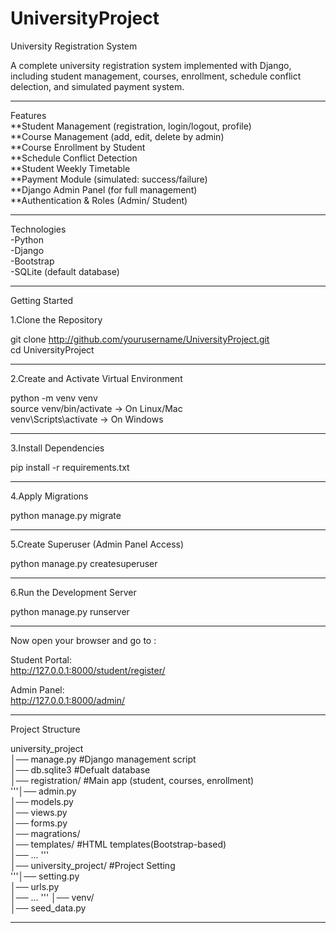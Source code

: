 # UniversityProject

University Registration System

A complete university registration system implemented
with Django, including student management, courses,
enrollment, schedule conflict delection, and 
simulated payment system.

______________________________

Features  
**Student Management (registration, login/logout, profile)  
**Course Management (add, edit, delete by admin)  
**Course Enrollment by Student  
**Schedule Conflict Detection  
**Student Weekly Timetable  
**Payment Module (simulated: success/failure)  
**Django Admin Panel (for full management)  
**Authentication & Roles (Admin/ Student)

______________________________

Technologies  
-Python   
-Django   
-Bootstrap   
-SQLite (default database)

______________________________

Getting Started

  1.Clone the Repository

  git clone http://github.com/yourusername/UniversityProject.git  
  cd UniversityProject

______________________________

  2.Create and Activate Virtual Environment
   
   python -m venv venv  
   source venv/bin/activate  -> On Linux/Mac  
   venv\Scripts\activate  -> On Windows

______________________________

  3.Install Dependencies
   
   pip install -r requirements.txt

______________________________

  4.Apply Migrations

   python manage.py migrate

______________________________

  5.Create Superuser (Admin Panel Access)

   python manage.py createsuperuser

______________________________

  6.Run the Development Server 

   python manage.py runserver

______________________________

 Now open your browser and go to :
   
   Student Portal:  
    http://127.0.0.1:8000/student/register/
   
   Admin Panel:  
    http://127.0.0.1:8000/admin/

______________________________

Project Structure

 university_project  
 │── manage.py  #Django management script  
 │── db.sqlite3  #Defualt database  
 │── registration/  #Main app (student, courses, enrollment)  
 '''│── admin.py  
    │── models.py  
    │── views.py  
    │── forms.py  
    │── magrations/  
    │── templates/ #HTML templates(Bootstrap-based)  
    │── ...  '''  
 │── university_project/  #Project Setting  
 '''│── setting.py  
    │── urls.py  
    │── ...  '''
 │── venv/  
 │── seed_data.py

 ______________________________

